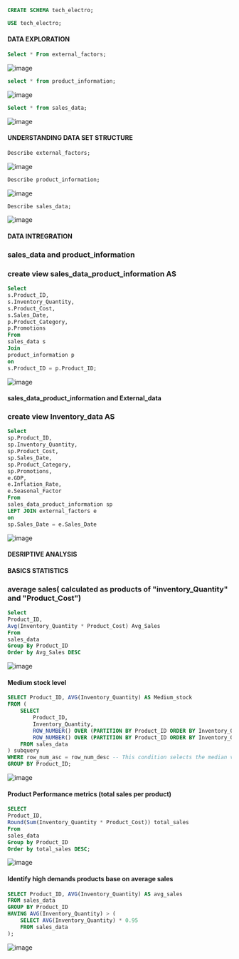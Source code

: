 ````sql
CREATE SCHEMA tech_electro;
````

````sql
USE tech_electro;
````

#### DATA EXPLORATION
````sql
Select * From external_factors;
````
![image](https://github.com/user-attachments/assets/f52a27bb-c7fe-4fd3-bc06-f14155b03c7c)


````sql
select * from product_information;
````
![image](https://github.com/user-attachments/assets/42a88c84-234b-42fa-883f-1729ebb94224)


````sql
Select * from sales_data;
````
![image](https://github.com/user-attachments/assets/eb14a4cd-5873-4372-b86d-74e291665953)


#### UNDERSTANDING DATA SET STRUCTURE
````sql
Describe external_factors;
````
![image](https://github.com/user-attachments/assets/83c9ca82-1df5-41b0-a5c5-cbba903a1cc0)

````sql
Describe product_information;
````
![image](https://github.com/user-attachments/assets/d9788751-e222-4045-af38-7599b51ea5e8)

```sql
Describe sales_data;
````
![image](https://github.com/user-attachments/assets/929dddf9-d564-4d83-87ff-afe155e8dff7)

#### DATA INTREGRATION
### sales_data and product_information
### create view sales_data_product_information AS
````sql
Select
s.Product_ID,
s.Inventory_Quantity,
s.Product_Cost,
s.Sales_Date,
p.Product_Category,
p.Promotions
From
sales_data s
Join
product_information p
on
s.Product_ID = p.Product_ID;
````
![image](https://github.com/user-attachments/assets/6e5c1fa2-c23d-4e70-b15f-e5ddc2a9b78a)

#### sales_data_product_information and External_data
### create view Inventory_data AS
````sql
Select
sp.Product_ID,
sp.Inventory_Quantity,
sp.Product_Cost,
sp.Sales_Date,
sp.Product_Category,
sp.Promotions,
e.GDP,
e.Inflation_Rate,
e.Seasonal_Factor
From
sales_data_product_information sp
LEFT JOIN external_factors e
on
sp.Sales_Date = e.Sales_Date
````
![image](https://github.com/user-attachments/assets/cbc7a9fc-d1b6-4441-925c-ab60416411f4)

#### DESRIPTIVE ANALYSIS
#### BASICS STATISTICS
### average sales( calculated as products of "inventory_Quantity" and "Product_Cost")
````sql
Select
Product_ID,
Avg(Inventory_Quantity * Product_Cost) Avg_Sales
From
sales_data
Group By Product_ID
Order by Avg_Sales DESC
````
![image](https://github.com/user-attachments/assets/1a5ea875-0654-4b59-8006-09195294c423)

#### Medium stock level
````sql
SELECT Product_ID, AVG(Inventory_Quantity) AS Medium_stock
FROM (
    SELECT 
        Product_ID,
        Inventory_Quantity,
        ROW_NUMBER() OVER (PARTITION BY Product_ID ORDER BY Inventory_Quantity ASC) AS row_num_asc,
        ROW_NUMBER() OVER (PARTITION BY Product_ID ORDER BY Inventory_Quantity DESC) AS row_num_desc
    FROM sales_data
) subquery
WHERE row_num_asc = row_num_desc -- This condition selects the median value
GROUP BY Product_ID;
````
![image](https://github.com/user-attachments/assets/fcd07ee7-99d0-46ec-9f5d-8a753919f889)

#### Product Performance metrics (total sales per product)
````sql
SELECT 
Product_ID,
Round(Sum(Inventory_Quantity * Product_Cost)) total_sales
From
sales_data
Group by Product_ID
Order by total_sales DESC;
````
![image](https://github.com/user-attachments/assets/232c3d98-4a5b-4d82-98bc-27ae788dd71a)

#### Identify high demands products base on average sales
````sql
SELECT Product_ID, AVG(Inventory_Quantity) AS avg_sales
FROM sales_data
GROUP BY Product_ID
HAVING AVG(Inventory_Quantity) > (
    SELECT AVG(Inventory_Quantity) * 0.95 
    FROM sales_data
);
````
![image](https://github.com/user-attachments/assets/d840befc-9632-49cc-be42-b0c1b7ed1961)




































